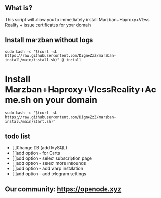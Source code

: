 ## What is?
This script will allow you to immediately install Marzban+Haproxy+Vless Reality + issue certificates for your domain

## Install marzban without logs
```
sudo bash -c "$(curl -sL https://raw.githubusercontent.com/DigneZzZ/marzban-install/main/install.sh)" @ install
```
# Install Marzban+Haproxy+VlessReality+Acme.sh on your domain
```
sudo bash -c "$(curl -sL https://raw.githubusercontent.com/DigneZzZ/marzban-install/main/start.sh)" 
```

## todo list
- [ ]Change DB (add MySQL)
- [ ]add option - for Certs
- [ ]add option - select subscription page
- [ ]add option - select more inbounds
- [ ]add option - add warp instalation
- [ ]add option - add telegram settings

## Our community: https://openode.xyz
